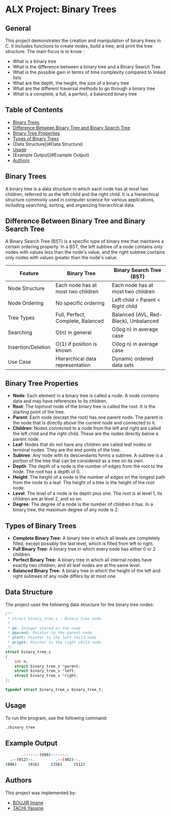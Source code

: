 # ALX Project: Binary Trees

## General

This project demonstrates the creation and manipulation of binary trees in C. It includes functions to create nodes, build a tree, and print the tree structure. The main focus is to know :
- What is a binary tree
- What is the difference between a binary tree and a Binary Search Tree
- What is the possible gain in terms of time complexity compared to linked lists
- What are the depth, the height, the size of a binary tree
- What are the different traversal methods to go through a binary tree
- What is a complete, a full, a perfect, a balanced binary tree

## Table of Contents

- [Binary Trees](#binary-trees)
- [Difference Between Binary Tree and Binary Search Tree](#difference-between-binary-tree-and-binary-search-tree)
- [Binary Tree Properties](#binary-tree-properties)
- [Types of Binary Trees](#types-of-binary-trees)
- [Data Structure](#Data Structure)
- [Usage](#Usage)
- [Example Output](#Example Output)
- [Authors](#Authors)

## Binary Trees

A binary tree is a data structure in which each node has at most two children, referred to as the left child and the right child. It is a hierarchical structure commonly used in computer science for various applications, including searching, sorting, and organizing hierarchical data.

## Difference Between Binary Tree and Binary Search Tree

A Binary Search Tree (BST) is a specific type of binary tree that maintains a certain ordering property. In a BST, the left subtree of a node contains only nodes with values less than the node's value, and the right subtree contains only nodes with values greater than the node's value. 


| Feature                     | Binary Tree                            | Binary Search Tree (BST)              |
|-----------------------------|----------------------------------------|---------------------------------------|
| Node Structure              | Each node has at most two children     | Each node has at most two children    |
| Node Ordering               | No specific ordering                   | Left child < Parent < Right child     |
| Tree Types                  | Full, Perfect, Complete, Balanced      | Balanced (AVL, Red-Black), Unbalanced |
| Searching                   | O(n) in general                        | O(log n) in average case              |
| Insertion/Deletion          | O(1) if position is known              | O(log n) in average case              |
| Use Case                    | Hierarchical data representation       | Dynamic ordered data sets             |

## Binary Tree Properties

- **Node**: Each element in a binary tree is called a node. A node contains data and may have references to its children.
- **Root**: The topmost node of the binary tree is called the root. It is the starting point of the tree.
- **Parent**: Each node (except the root) has one parent node. The parent is the node that is directly above the current node and connected to it.
- **Children**: Nodes connected to a node from the left and right are called the left child and the right child. These are the nodes directly below a parent node.
- **Leaf**: Nodes that do not have any children are called leaf nodes or terminal nodes. They are the end points of the tree.
- **Subtree**: Any node with its descendants forms a subtree. A subtree is a portion of the tree that can be considered as a tree on its own.
- **Depth**: The depth of a node is the number of edges from the root to the node. The root has a depth of 0.
- **Height**: The height of a node is the number of edges on the longest path from the node to a leaf. The height of a tree is the height of the root node.
- **Level**: The level of a node is its depth plus one. The root is at level 1, its children are at level 2, and so on.
- **Degree**: The degree of a node is the number of children it has. In a binary tree, the maximum degree of any node is 2.

## Types of Binary Trees

- **Complete Binary Tree:** A binary tree in which all levels are completely filled, except possibly the last level, which is filled from left to right.
- **Full Binary Tree:** A binary tree in which every node has either 0 or 2 children.
- **Perfect Binary Tree:** A binary tree in which all internal nodes have exactly two children, and all leaf nodes are at the same level.
- **Balanced Binary Tree:** A binary tree in which the height of the left and right subtrees of any node differs by at most one.

## Data Structure

The project uses the following data structure for the binary tree nodes:

```c
/**
 * struct binary_tree_s - Binary tree node
 *
 * @n: Integer stored in the node
 * @parent: Pointer to the parent node
 * @left: Pointer to the left child node
 * @right: Pointer to the right child node
 */
struct binary_tree_s
{
    int n;
    struct binary_tree_s *parent;
    struct binary_tree_s *left;
    struct binary_tree_s *right;
};

typedef struct binary_tree_s binary_tree_t;
```

## Usage

To run the program, use the following command:

```sh
./binary_tree
```
## Example Output

```sh
       .-------(098)-------.
  .--(012)--.         .--(402)--.
(006)     (016)     (256)     (512)
```

## Authors

This project was implemented by:
-   [BOUJIR Imane](https://github.com/Imane-Bjr)
-   [TACHI Yassine](https://github.com/TachiYassine)
